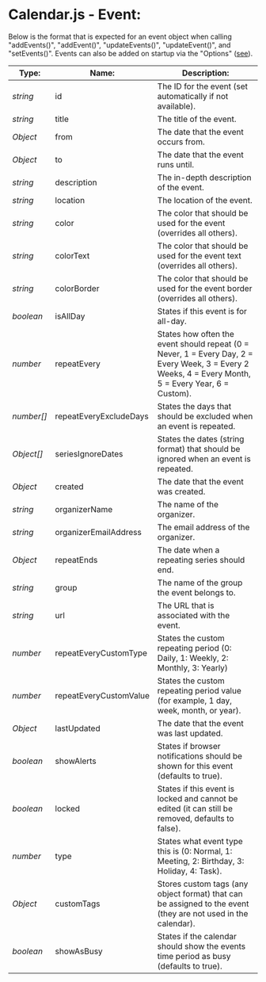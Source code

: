 # Calendar.js - Event:

Below is the format that is expected for an event object when calling "addEvents()", "addEvent()", "updateEvents()", "updateEvent()", and "setEvents()".  Events can also be added on startup via the "Options" ([see](OPTIONS.md)).

| Type: | Name: | Description: |
| --- | --- | --- |
| *string* | id | The ID for the event (set automatically if not available). |
| *string* | title | The title of the event. |
| *Object* | from | The date that the event occurs from. |
| *Object* | to | The date that the event runs until. |
| *string* | description | The in-depth description of the event. |
| *string* | location | The location of the event. |
| *string* | color | The color that should be used for the event (overrides all others). |
| *string* | colorText | The color that should be used for the event text (overrides all others). |
| *string* | colorBorder | The color that should be used for the event border (overrides all others). |
| *boolean* | isAllDay | States if this event is for all-day. |
| *number* | repeatEvery | States how often the event should repeat (0 = Never, 1 = Every Day, 2 = Every Week, 3 = Every 2 Weeks, 4 = Every Month, 5 = Every Year, 6 = Custom). |
| *number[]* | repeatEveryExcludeDays | States the days that should be excluded when an event is repeated. |
| *Object[]* | seriesIgnoreDates | States the dates (string format) that should be ignored when an event is repeated. |
| *Object* | created | The date that the event was created. |
| *string* | organizerName | The name of the organizer. |
| *string* | organizerEmailAddress | The email address of the organizer. |
| *Object* | repeatEnds | The date when a repeating series should end. |
| *string* | group | The name of the group the event belongs to. |
| *string* | url | The URL that is associated with the event. |
| *number* | repeatEveryCustomType | States the custom repeating period (0: Daily, 1: Weekly, 2: Monthly, 3: Yearly) |
| *number* | repeatEveryCustomValue | States the custom repeating period value (for example, 1 day, week, month, or year). |
| *Object* | lastUpdated | The date that the event was last updated. |
| *boolean* | showAlerts | States if browser notifications should be shown for this event (defaults to true). |
| *boolean* | locked | States if this event is locked and cannot be edited (it can still be removed, defaults to false). |
| *number* | type | States what event type this is (0: Normal, 1: Meeting, 2: Birthday, 3: Holiday, 4: Task). |
| *Object* | customTags | Stores custom tags (any object format) that can be assigned to the event (they are not used in the calendar). |
| *boolean* | showAsBusy | States if the calendar should show the events time period as busy (defaults to true). |